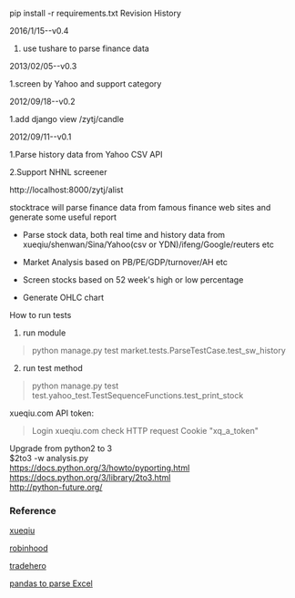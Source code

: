 pip install -r requirements.txt
Revision History

2016/1/15--v0.4
1. use tushare to parse finance data

2013/02/05--v0.3

1.screen by Yahoo and support category

2012/09/18--v0.2

1.add django view /zytj/candle

2012/09/11--v0.1

1.Parse history data from Yahoo CSV API

2.Support NHNL screener

http://localhost:8000/zytj/alist


stocktrace will parse finance data from famous finance web sites and generate some useful report

* Parse stock data, both real time and history data from xueqiu/shenwan/Sina/Yahoo(csv or YDN)/ifeng/Google/reuters etc

* Market Analysis based on PB/PE/GDP/turnover/AH etc

* Screen stocks based on 52 week's high or low percentage

* Generate OHLC chart



How to run tests

1. run module

> python manage.py test market.tests.ParseTestCase.test_sw_history

2. run test method

> python manage.py test test.yahoo_test.TestSequenceFunctions.test_print_stock


xueqiu.com API token:

> Login xueqiu.com check HTTP request Cookie "xq_a_token"


Upgrade from python2 to 3  
$2to3 -w analysis.py  
https://docs.python.org/3/howto/pyporting.html  
https://docs.python.org/3/library/2to3.html  
http://python-future.org/  

### Reference

[xueqiu](www.xueqiu.com)

[robinhood](https://www.robinhood.com/)

[tradehero](http://www.tradehero.mobi/)

[pandas to parse Excel](http://pbpython.com/excel-pandas-comp.html)





